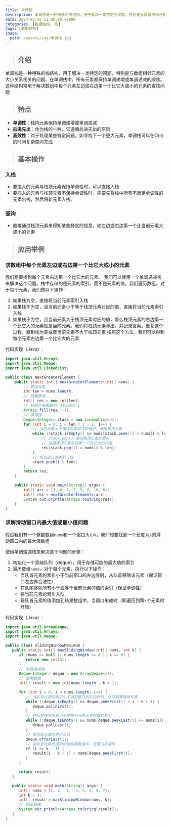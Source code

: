 ```yaml
---
title: 单调栈
description: 单调栈是一种特殊的栈结构，用于解决一类特定的问题，特别是与数组相邻元素的大小关系相关的问题
date: 2024-06-25 11:00:00 +0800
categories: [数据结构, 栈]
tags: [数据结构]
image:
  path: /assets/img/单调栈.jpg
---
```


> ## 介绍

单调栈是一种特殊的栈结构，用于解决一类特定的问题，特别是与数组相邻元素的大小关系相关的问题。在单调栈中，所有元素都保持单调递增或单调递减的顺序。这种结构常用于解决数组中每个元素左边或右边第一个比它大或小的元素的查找问题

> ## 特点

- **单调性**：栈内元素保持单调递增或单调递减
- **后进先出**：作为栈的一种，它遵循后进先出的原则
- **高效性**：对于处理某些特定问题，如寻找下一个更大元素，单调栈可以在O(n)的时间复杂度内完成

> ## 基本操作

### 入栈

- 要插入的元素与栈顶元素保持单调性时，可以直接入栈
- 要插入的元素与栈顶元素不保持单调性时，需要先将栈中所有不满足单调性的元素出栈，然后将新元素入栈、

### 查询

- 直接通过栈顶元素来得知某些特定的信息，如左边或右边第一个比当前元素大或小的元素

> ## 应用举例

### 求数组中每个元素左边或右边第一个比它大或小的元素

我们想要找到每个元素右边第一个比它大的元素。
我们可以使用一个单调递减栈来解决这个问题。栈中存储的是元素的索引，而不是元素的值。我们遍历数组，对于每个元素，我们做以下操作：
1. 如果栈为空，直接将当前元素索引入栈
2. 如果栈不为空，且当前元素小于等于栈顶元素对应的值，直接将当前元素索引入栈
3. 如果栈不为空，且当前元素大于栈顶元素对应的值，那么栈顶元素的右边第一个比它大的元素就是当前元素。我们将栈顶元素弹出，并记录答案。重复这个过程，直到栈为空或者当前元素不大于栈顶元素
   按照这个方法，我们可以得到每个元素右边第一个比它大的元素

代码实现（Java）:
```java
import java.util.Arrays;
import java.util.Deque;
import java.util.LinkedList;

public class NextGreaterElement {
    public static int[] nextGreaterElements(int[] nums) {
        // 数组长度
        int len = nums.length;
        // 结果数组
        int[] res = new int[len];
        // 初始化结果数组，默认值为-1
        Arrays.fill(res, -1);
        // 单调栈
        Deque<Integer> stack = new LinkedList<>();
        for (int i = 0; i < len * 2 - 1; i++) {
            // 当前元素大于栈顶元素对应的值时，弹出栈顶元素
            while (!stack.isEmpty() && nums[stack.peek()] < nums[i % len]) {
                // stack.pop() 弹出栈顶元素的索引
                // 设置栈顶元素右边第一个比它大的元素
                res[stack.pop()] = nums[i % len];
            }
            // 将当前元素索引入栈
            stack.push(i % len);
        }
        return res;
    }

    public static void main(String[] args) {
        int[] arr = {3, 4, 2, 7, 5, 8, 10, 6};
        int[] res = nextGreaterElements(arr);
        System.out.println(Arrays.toString(res));
    }
}
```

###  求解滑动窗口内最大值或最小值问题

假设我们有一个整数数组`nums`和一个窗口大小`k`，我们想要找到一个长度为`k`的滑动窗口内的最大值数组

使用单调递减栈来解决这个问题的步骤：
1. 初始化一个双端队列（deque），用于存储可能的最大值的索引
2. 遍历数组`nums`，对于每个元素，执行以下操作：
   - 当队首元素的索引小于当前窗口的左边界时，从队首移除该元素（保证窗口左边界合法性）
   - 在队尾移除所有小于或等于当前元素的值的索引（保证单调性）
   - 将当前元素的索引入队
   - 将队首元素的值添加到结果数组中，当窗口形成时（即遍历到第`k`个元素时开始）

代码实现（Java）:
```java
import java.util.ArrayDeque;
import java.util.Arrays;
import java.util.Deque;

public class SlidingWindowMaximum {
   public static int[] maxSlidingWindow(int[] nums, int k) {
      if (nums == null || nums.length == 0 || k == 0) {
         return new int[0];
      }
      // 单调递减栈
      Deque<Integer> deque = new ArrayDeque<>();
      // 结果数组
      int[] result = new int[nums.length - k + 1];

      for (int i = 0; i < nums.length; i++) {
         // 当队首元素的索引小于当前窗口的左边界时，从队首移除该元素
         while (!deque.isEmpty() && deque.peekFirst() < i - k + 1) {
            deque.pollFirst();
         }
         // 在队尾移除所有小于或等于当前元素的值的索引
         while (!deque.isEmpty() && nums[deque.peekLast()] <= nums[i]) {
            deque.pollLast();
         }
         // 将当前元素的索引入队
         deque.offerLast(i);
         // 将队首元素的值添加到结果数组中，当窗口形成时
         if (i >= k - 1) {
            result[i - k + 1] = nums[deque.peekFirst()];
         }
      }

      return result;
   }

   public static void main(String[] args) {
      int[] nums = {1, 3, -1, -3, 5, 3, 6, 7};
      int k = 3;
      int[] result = maxSlidingWindow(nums, k);
      // 输出结果
      System.out.println(Arrays.toString(result));
   }
}
```
